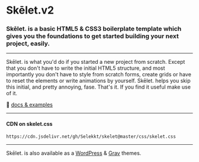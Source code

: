 # Skēlet.v2
### Skēlet. is a basic HTML5 & CSS3 boilerplate template which gives you the foundations to get started building your next project, easily.

---

Skēlet. is what you'd do if you started a new project from scratch. 
Except that you don't have to write the initial HTML5 structure, and most importantly you don't have to style from scratch forms, create grids or have to reset the elements or write animations by yourself. Skēlet. helps you skip this initial, and pretty annoying, fase. That's it. If you find it useful make use of it.

🍉 [docs & examples](https://selekkt.dk/help/skelet/docs)

---
#### CDN on skelet.css

`https://cdn.jsdelivr.net/gh/Selekkt/skelet@master/css/skelet.css`


---
Skēlet. is also available as a [WordPress](https://selekkt.dk/git/wp-skelet) & [Grav](https://selekkt.dk/git/grav-skelet) themes.
